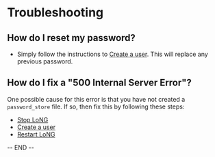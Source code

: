 # Troubleshooting

## How do I reset my password?

* Simply follow the instructions to [Create a user](getting_started?id=create-a-user). This will replace any previous password.

## How do I fix a "500 Internal Server Error"?

One possible cause for this error is that you have not created a `password_store` file. If so, then fix this by following these steps:

* [Stop LoNG](getting_started?id=stopping-long)
* [Create a user](getting_started?id=create-a-user)
* [Restart LoNG](getting_started?id=launching-long)

-- END --
